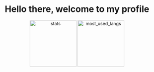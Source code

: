 <div align="center">
  <h1>Hello there, welcome to my profile</h1>
  <img src="https://github-readme-stats.vercel.app/api?username=blankRiot96&show_icons=true&include_all_commits=true&count_private=true&bg_color=ffffff00&text_color=34ebe5&hide_border=true" height="150" alt="stats">
  <img src="https://github-readme-stats.vercel.app/api/top-langs/?username=blankRiot96&layout=compact&langs_count=10&bg_color=ffffff00&text_color=34ebe5&hide_border=true" height="150" alt="most_used_langs">
</div>
